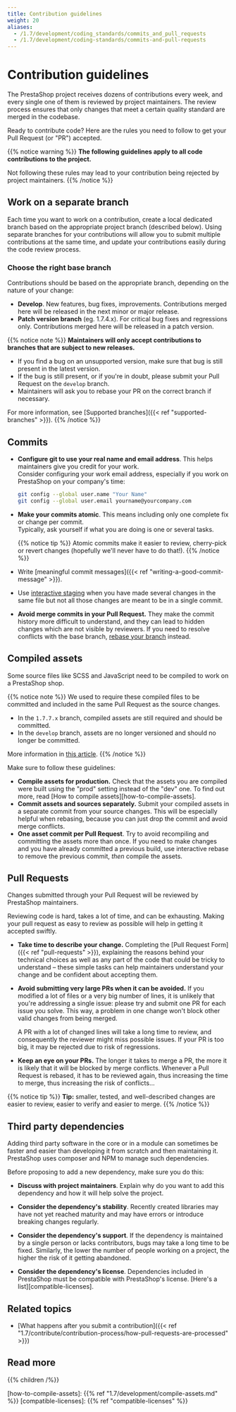 ```yaml
---
title: Contribution guidelines
weight: 20
aliases:
  - /1.7/development/coding_standards/commits_and_pull_requests
  - /1.7/development/coding-standards/commits-and-pull-requests
---
```


# Contribution guidelines

The PrestaShop project receives dozens of contributions every week, and every single one of them is reviewed by project maintainers. The review process ensures that only changes that meet a certain quality standard are merged in the codebase. 

Ready to contribute code? Here are the rules you need to follow to get your Pull Request (or "PR") accepted.

{{% notice warning %}}
**The following guidelines apply to all code contributions to the project.**

Not following these rules may lead to your contribution being rejected by project maintainers.
{{% /notice %}}

## Work on a separate branch

Each time you want to work on a contribution, create a local dedicated branch based on the appropriate project branch (described below). Using separate branches for your contributions will allow you to submit multiple contributions at the same time, and update your contributions easily during the code review process.

### Choose the right base branch

Contributions should be based on the appropriate branch, depending on the nature of your change:

* **Develop**. New features, bug fixes, improvements. Contributions merged here will be released in the next minor or major release.
* **Patch version branch** (eg. 1.7.4.x). For critical bug fixes and regressions only. Contributions merged here will be released in a patch version. 

{{% notice note %}}
**Maintainers will only accept contributions to branches that are subject to new releases.**

- If you find a bug on an unsupported version, make sure that bug is still present in the latest version. 
- If the bug is still present, or if you're in doubt, please submit your Pull Request on the `develop` branch.
- Maintainers will ask you to rebase your PR on the correct branch if necessary.

For more information, see [Supported branches]({{< ref "supported-branches" >}}).
{{% /notice %}}

## Commits

- **Configure git to use your real name and email address**. This helps maintainers give you credit for your work.  
    Consider configuring your work email address, especially if you work on PrestaShop on your company's time:
    
    ```bash
    git config --global user.name "Your Name"
    git config --global user.email yourname@yourcompany.com
    ```

- **Make your commits atomic**. This means including only one complete fix or change per commit.  
    Typically, ask yourself if what you are doing is one or several tasks. 

    {{% notice tip %}}
Atomic commits make it easier to review, cherry-pick or revert changes (hopefully we'll never have to do that!).
    {{% /notice %}}

- Write [meaningful commit messages]({{< ref "writing-a-good-commit-message" >}}).
- Use [interactive staging](https://git-scm.com/book/en/v2/Git-Tools-Interactive-Staging) when you have made several changes in the same file but not all those changes are meant to be in a single commit.
- **Avoid merge commits in your Pull Request.** They make the commit history more difficult to understand, and they can lead to hidden changes which are not visible by reviewers. If you need to resolve conflicts with the base branch, [rebase your branch](https://anavarre.net/how-to-rebase-a-github-pull-request/) instead.


## Compiled assets

Some source files like SCSS and JavaScript need to be compiled to work on a PrestaShop shop. 

{{% notice note %}}
We used to require these compiled files to be committed and included in the same Pull Request as the source changes.

- In the `1.7.7.x` branch, compiled assets are still required and should be committed.
- In the `develop` branch, assets are no longer versioned and should no longer be committed. 

More information in [this article](https://build.prestashop.com/news/open-question-not-commiting-assets-anymore/).
{{% /notice %}}

Make sure to follow these guidelines:

- **Compile assets for production.** Check that the assets you are compiled were built using the "prod" setting instead of the "dev" one. To find out more, read [How to compile assets][how-to-compile-assets].
- **Commit assets and sources separately.** Submit your compiled assets in a separate commit from your source changes. This will be especially helpful when rebasing, because you can just drop the commit and avoid merge conflicts.
- **One asset commit per Pull Request**. Try to avoid recompiling and committing the assets more than once. If you need to make changes and you have already committed a previous build, use interactive rebase to remove the previous commit, _then_ compile the assets. 


## Pull Requests

Changes submitted through your Pull Request will be reviewed by PrestaShop maintainers. 

Reviewing code is hard, takes a lot of time, and can be exhausting. Making your pull request as easy to review as possible will help in getting it accepted swiftly. 

- **Take time to describe your change.** Completing the [Pull Request Form]({{< ref "pull-requests" >}}), explaining the reasons behind your technical choices as well as any part of the code that could be tricky to understand – these simple tasks can help maintainers understand your change and be confident about accepting them.

- **Avoid submitting very large PRs when it can be avoided.** If you modified a lot of files or a very big number of lines, it is unlikely that you're addressing a single issue: please try and submit one PR for each issue you solve. This way, a problem in one change won't block other valid changes from being merged.
    
    A PR with a lot of changed lines will take a long time to review, and consequently the reviewer might miss possible issues. If your PR is too big, it may be rejected due to risk of regressions.

- **Keep an eye on your PRs.** The longer it takes to merge a PR, the more it is likely that it will be blocked by merge conflicts. Whenever a Pull Request is rebased, it has to be reviewed again, thus increasing the time to merge, thus increasing the risk of conflicts...

{{% notice tip %}}
**Tip:** smaller, tested, and well-described changes are easier to review, easier to verify and easier to merge.
{{% /notice %}}

## Third party dependencies

Adding third party software in the core or in a module can sometimes be faster and easier than developing it from scratch and then maintaining it. PrestaShop uses composer and NPM to manage such dependencies.

Before proposing to add a new dependency, make sure you do this:

- **Discuss with project maintainers**. Explain why do you want to add this dependency and how it will help solve the project.

- **Consider the dependency's stability**. Recently created libraries may have not yet reached maturity and may have errors or introduce breaking changes regularly.

- **Consider the dependency's support**. If the dependency is maintained by a single person or lacks contributors, bugs may take a long time to be fixed. Similarly, the lower the number of people working on a project, the higher the risk of it getting abandoned.

- **Consider the dependency's license**. Dependencies included in PrestaShop must be compatible with PrestaShop's license. [Here's a list][compatible-licenses].


## Related topics

- [What happens after you submit a contribution]({{< ref "1.7/contribute/contribution-process/how-pull-requests-are-processed" >}})

## Read more

{{% children /%}}

[how-to-compile-assets]: {{% ref "1.7/development/compile-assets.md" %}}
[compatible-licenses]: {{% ref "compatible-licenses" %}}

